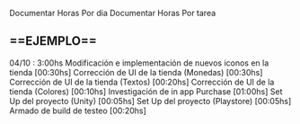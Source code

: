 Documentar Horas Por dia 
Documentar Horas Por tarea

## ==EJEMPLO==

04/10 : 3:00hs 
	Modificación e implementación de nuevos iconos en la tienda [00:30hs]
	Corrección de UI de la tienda (Monedas) [00:30hs]
	Corrección de UI de la tienda (Textos) [00:20hs]
	Corrección de UI de la tienda (Colores) [00:10hs]
	Investigación de in app Purchase [01:00hs]
	Set Up del proyecto (Unity) [00:05hs]
	Set Up del proyecto (Playstore) [00:05hs]
	Armado de build de testeo [00:20hs]